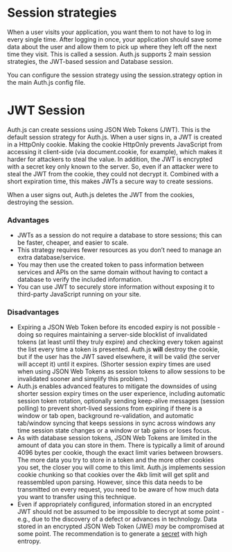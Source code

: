 # Session strategies

When a user visits your application, you want them to not have to log in every single time. After logging in once, your application should save some data about the user and allow them to pick up where they left off the next time they visit. This is called a session. Auth.js supports 2 main session strategies, the JWT-based session and Database session.

You can configure the session strategy using the session.strategy option in the main Auth.js config file.

# JWT Session

Auth.js can create sessions using JSON Web Tokens (JWT). This is the default session strategy for Auth.js. When a user signs in, a JWT is created in a HttpOnly cookie. Making the cookie HttpOnly prevents JavaScript from accessing it client-side (via document.cookie, for example), which makes it harder for attackers to steal the value. In addition, the JWT is encrypted with a secret key only known to the server. So, even if an attacker were to steal the JWT from the cookie, they could not decrypt it. Combined with a short expiration time, this makes JWTs a secure way to create sessions.

When a user signs out, Auth.js deletes the JWT from the cookies, destroying the session.

### Advantages

- JWTs as a session do not require a database to store sessions; this can be faster, cheaper, and easier to scale.
- This strategy requires fewer resources as you don’t need to manage an extra database/service.
- You may then use the created token to pass information between services and APIs on the same domain without having to contact a database to verify the included information.
- You can use JWT to securely store information without exposing it to third-party JavaScript running on your site.

### Disadvantages

- Expiring a JSON Web Token before its encoded expiry is not possible - doing so requires maintaining a server-side blocklist of invalidated tokens (at least until they truly expire) and checking every token against the list every time a token is presented. Auth.js **will** destroy the cookie, but if the user has the JWT saved elsewhere, it will be valid (the server will accept it) until it expires. (Shorter session expiry times are used when using JSON Web Tokens as session tokens to allow sessions to be invalidated sooner and simplify this problem.)
- Auth.js enables advanced features to mitigate the downsides of using shorter session expiry times on the user experience, including automatic session token rotation, optionally sending keep-alive messages (session polling) to prevent short-lived sessions from expiring if there is a window or tab open, background re-validation, and automatic tab/window syncing that keeps sessions in sync across windows any time session state changes or a window or tab gains or loses focus.
- As with database session tokens, JSON Web Tokens are limited in the amount of data you can store in them. There is typically a limit of around 4096 bytes per cookie, though the exact limit varies between browsers. The more data you try to store in a token and the more other cookies you set, the closer you will come to this limit. Auth.js implements session cookie chunking so that cookies over the 4kb limit will get split and reassembled upon parsing. However, since this data needs to be transmitted on every request, you need to be aware of how much data you want to transfer using this technique.
- Even if appropriately configured, information stored in an encrypted JWT should not be assumed to be impossible to decrypt at some point - e.g., due to the discovery of a defect or advances in technology. Data stored in an encrypted JSON Web Token (JWE) _may_ be compromised at some point. The recommendation is to generate a [secret](https://authjs.dev/reference/core#secret) with high entropy.
